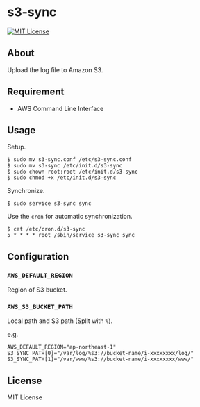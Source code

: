 # s3-sync

[![MIT License](http://img.shields.io/badge/license-MIT-blue.svg?style=flat)](LICENSE)

## About

Upload the log file to Amazon S3.

## Requirement

 * AWS Command Line Interface

## Usage

Setup.

```
$ sudo mv s3-sync.conf /etc/s3-sync.conf
$ sudo mv s3-sync /etc/init.d/s3-sync
$ sudo chown root:root /etc/init.d/s3-sync
$ sudo chmod +x /etc/init.d/s3-sync
```

Synchronize.

```
$ sudo service s3-sync sync
```

Use the `cron` for automatic synchronization.

```
$ cat /etc/cron.d/s3-sync
5 * * * * root /sbin/service s3-sync sync
```

## Configuration

### `AWS_DEFAULT_REGION`

Region of S3 bucket.

### `AWS_S3_BUCKET_PATH`

Local path and S3 path (Split with `%`).

e.g.

```
AWS_DEFAULT_REGION="ap-northeast-1"
S3_SYNC_PATH[0]="/var/log/%s3://bucket-name/i-xxxxxxxx/log/"
S3_SYNC_PATH[1]="/var/www/%s3://bucket-name/i-xxxxxxxx/www/"
```

## License

MIT License
